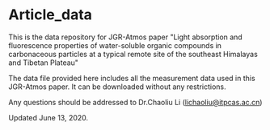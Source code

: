 # Article_data
This is the data repository for JGR-Atmos paper "Light absorption and fluorescence properties of water-soluble organic compounds in carbonaceous particles at a typical remote site of the southeast Himalayas and Tibetan Plateau"

The data file provided here includes all the measurement data used in this JGR-Atmos paper. It can be downloaded without any restrictions.

Any questions should be addressed to Dr.Chaoliu Li (lichaoliu@itpcas.ac.cn)

Updated June 13, 2020.
